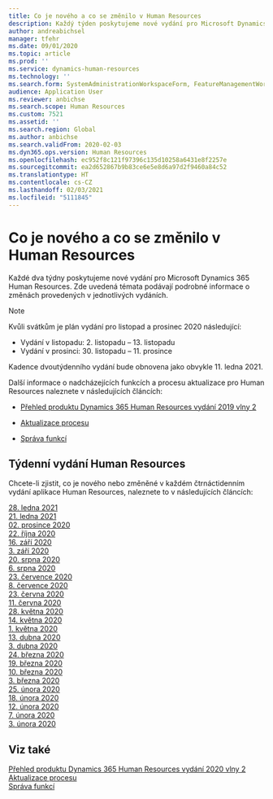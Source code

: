 ```yaml
---
title: Co je nového a co se změnilo v Human Resources
description: Každý týden poskytujeme nové vydání pro Microsoft Dynamics 365 Human Resources. Zde uvedená témata podávají podrobné informace o změnách provedených v jednotlivých týdnech.
author: andreabichsel
manager: tfehr
ms.date: 09/01/2020
ms.topic: article
ms.prod: ''
ms.service: dynamics-human-resources
ms.technology: ''
ms.search.form: SystemAdministrationWorkspaceForm, FeatureManagementWorkspace
audience: Application User
ms.reviewer: anbichse
ms.search.scope: Human Resources
ms.custom: 7521
ms.assetid: ''
ms.search.region: Global
ms.author: anbichse
ms.search.validFrom: 2020-02-03
ms.dyn365.ops.version: Human Resources
ms.openlocfilehash: ec952f8c121f97396c135d10258a6431e8f2257e
ms.sourcegitcommit: ea2d652867b9b83ce6e5e8d6a97d2f9460a84c52
ms.translationtype: HT
ms.contentlocale: cs-CZ
ms.lasthandoff: 02/03/2021
ms.locfileid: "5111845"
---
```

# <a name="whats-new-or-changed-in-human-resources"></a>Co je nového a co se změnilo v Human Resources

Každé dva týdny poskytujeme nové vydání pro Microsoft Dynamics 365 Human Resources. Zde uvedená témata podávají podrobné informace o změnách provedených v jednotlivých vydáních.

>[!NOTE]
>Kvůli svátkům je plán vydání pro listopad a prosinec 2020 následující:
>
>- Vydání v listopadu: 2. listopadu – 13. listopadu
>- Vydání v prosinci: 30. listopadu – 11. prosince
> 
>Kadence dvoutýdenního vydání bude obnovena jako obvykle 11. ledna 2021.

Další informace o nadcházejících funkcích a procesu aktualizace pro Human Resources naleznete v následujících článcích: 

- [Přehled produktu Dynamics 365 Human Resources vydání 2019 vlny 2](https://docs.microsoft.com/dynamics365-release-plan/2019wave2/dynamics365-human-resources/)

- [Aktualizace procesu](hr-admin-setup-update-process.md)

- [Správa funkcí](hr-admin-manage-features.md)

## <a name="human-resources-weekly-releases"></a>Týdenní vydání Human Resources

Chcete-li zjistit, co je nového nebo změněné v každém čtrnáctidenním vydání aplikace Human Resources, naleznete to v následujících článcích:

[28. ledna 2021](hr-whats-new-2021-01-28.md)</br>
[21. ledna 2021](hr-whats-new-2021-01-21.md)</br>
[02. prosince 2020](hr-whats-new-2020-12-02.md)</br>
[22. října 2020](hr-whats-new-2020-10-22.md)</br>
[16. září 2020](hr-whats-new-2020-09-16.md)</br>
[3. září 2020](hr-whats-new-2020-09-03.md)</br>
[20. srpna 2020](hr-whats-new-2020-08-20.md)</br>
[6. srpna 2020](hr-whats-new-2020-08-06.md)</br>
[23. července 2020](hr-whats-new-2020-07-23.md)</br>
[8. července 2020](hr-whats-new-2020-07-08.md)</br>
[23. června 2020](hr-whats-new-2020-06-23.md)</br>
[11. června 2020](hr-whats-new-2020-06-11.md)</br>
[28. května 2020](hr-whats-new-2020-05-28.md)</br>
[14. května 2020](hr-whats-new-2020-05-14.md)</br>
[1. května 2020](hr-whats-new-2020-05-01.md)</br>
[13. dubna 2020](hr-whats-new-2020-04-13.md)</br>
[3. dubna 2020](hr-whats-new-2020-04-03.md)</br>
[24. března 2020](hr-whats-new-2020-03-24.md)</br>
[19. března 2020](hr-whats-new-2020-03-19.md)</br>
[10. března 2020](hr-whats-new-2020-03-10.md)</br>
[3. března 2020](hr-whats-new-2020-03-03.md)</br>
[25. února 2020](hr-whats-new-2020-02-25.md)</br>
[18. února 2020](hr-whats-new-2020-02-18.md)</br>
[12. února 2020](hr-whats-new-2020-02-12.md)</br>
[7. února 2020](hr-whats-new-2020-02-07.md)</br>
[3. února 2020](hr-whats-new-2020-02-03.md)

## <a name="see-also"></a>Viz také

[Přehled produktu Dynamics 365 Human Resources vydání 2020 vlny 2](https://docs.microsoft.com/dynamics365-release-plan/2020wave2/human-resources/dynamics365-human-resources/)</br>
[Aktualizace procesu](hr-admin-setup-update-process.md)</br>
[Správa funkcí](hr-admin-manage-features.md)
